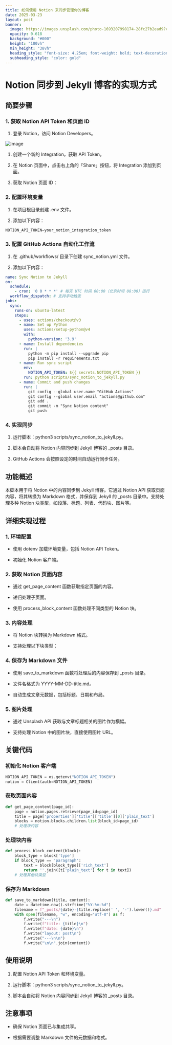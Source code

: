 ```yaml
---
title: 如何使用 Notion 来同步管理你的博客
date: 2025-03-23
layout: post
banner:
  image: https://images.unsplash.com/photo-1693207998174-28fc27b2ead9?crop=entropy&cs=tinysrgb&fit=max&fm=jpg&ixid=M3w2OTIwMzJ8MHwxfHJhbmRvbXx8fHx8fHx8fDE3NDI3MjUxMzd8&ixlib=rb-4.0.3&q=80&w=1080
  opacity: 0.618
  background: "#000"
  height: "100vh"
  min_height: "38vh"
  heading_style: "font-size: 4.25em; font-weight: bold; text-decoration: underline"
  subheading_style: "color: gold"
---
```


# Notion 同步到 Jekyll 博客的实现方式

## 简要步骤

### 1. 获取 Notion API Token 和页面 ID

1. 登录 Notion，访问 Notion Developers。

![image](https://prod-files-secure.s3.us-west-2.amazonaws.com/a7a0cc5a-89b9-4cda-8686-1fba0ca52f40/d19c1afe-dea5-4312-9333-786b0ba83054/image.png?X-Amz-Algorithm=AWS4-HMAC-SHA256&X-Amz-Content-Sha256=UNSIGNED-PAYLOAD&X-Amz-Credential=ASIAZI2LB4666CCGSCZZ%2F20250323%2Fus-west-2%2Fs3%2Faws4_request&X-Amz-Date=20250323T101857Z&X-Amz-Expires=3600&X-Amz-Security-Token=IQoJb3JpZ2luX2VjEHgaCXVzLXdlc3QtMiJGMEQCIE3ombO%2BSMWVZ6XeFXbgjQjFlAIkLAgm2gqzaf6AbekNAiAugyAu6h7uLE6q7p2NWq%2BsTkBv%2BTHJ1ADQRNPKZAh27CqIBAjR%2F%2F%2F%2F%2F%2F%2F%2F%2F%2F8BEAAaDDYzNzQyMzE4MzgwNSIMlrsjMB8wcr%2FPdVsXKtwD%2FvGiGqWWNhrbgjNIdHftN9CZftzvMNLnlVB3%2FqOU9Xd01YtgC8moZVC71Hd1TArnyR%2FMcHflBEnSTL2xUikjwTLsxRlOZyCGNQGSaJ303rMyMn8fyaSqH%2Fb2%2BsJ6C3EggCmLQa%2BIJCc8DabLiNNaeeIAoMtTh21fr2f4sYUp7zelFHThDQE9ylqoHJwB%2F5u89jXEzsezAB8QvuCsK8ZhgzY0vCQuecbHqfmVS%2BIWSsFQ20%2F0QBsdMvfSOmYZ2%2BOJYW30uNP%2F6WHlsZTPWrRO5foSW%2B1aXmFoBu7UDFf7XT35U0pkWHz0f1TJtWJHFsN0dV0ber4vB2dIeZzJjzIVIfZQH0JAGWtiWzuGlShadMqr9VBAT6c1T37mYBUTInMAia5Fi%2BNRDqqXlJbyIUdbyvnbnYsVyazf2gVtUwHJVXLJ7XbxyXcqJjwweqiJnJEyVrkugpfOVhmh6JPUyAUUrL5XGx1Reo%2BnL1SSdfT28Uvb8qQMos1gQsWHORv7D%2FCtcL8q5bRSj0DLzDa67FzSsohsHux7%2FMVYFbWmG3gMwrv%2F9VCQS8OOxg%2BBTmJoPyEmxHw6c%2BJu9Xv82QelPK%2F7UVf2utcZHwzddfdMvLAQpiEhHJObfX%2FFGUyRz1cwr%2FL%2BvgY6pgE9vNNrvsd0bGV%2FgTiX%2BG0D1%2F0KZ2jrWIf8tgOZ5FJvlYAA%2FrLfs9nHZe9LigkdpLWsT4NSllmTfuhq1NXU5p3%2Fzin0Bs6eOILx0oP79EJj3XRHLGftkMNGov8eQ2jhyHsS95cgZJOgoP9CdvP84S%2BdceaNBpg9egcg%2B8o5vpbPWz%2Bg9S8Irs6nJ55pQTijPtv9AlbiUEV9i3Ps2SGROhVA9Ma1qne0&X-Amz-Signature=ce3e9033043298142ba14fb91f29c3c89260851549c783fd957b9c70a1bd1616&X-Amz-SignedHeaders=host&x-id=GetObject)

1. 创建一个新的 Integration，获取 API Token。

1. 在 Notion 页面中，点击右上角的「Share」按钮，将 Integration 添加到页面。

1. 获取 Notion 页面 ID：


### 2. 配置环境变量

1. 在项目根目录创建 .env 文件。

1. 添加以下内容：

```javascript
NOTION_API_TOKEN=your_notion_integration_token
```

### 3. 配置 GitHub Actions 自动化工作流

1. 在 .github/workflows/ 目录下创建 sync_notion.yml 文件。

1. 添加以下内容：

```yaml
name: Sync Notion to Jekyll
on:
  schedule:
    - cron: '0 0 * * *' # 每天 UTC 时间 00:00（北京时间 08:00）运行
  workflow_dispatch: # 支持手动触发
jobs:
  sync:
    runs-on: ubuntu-latest
    steps:
      - uses: actions/checkout@v3
      - name: Set up Python
        uses: actions/setup-python@v4
        with:
          python-version: '3.9'
      - name: Install dependencies
        run: |
          python -m pip install --upgrade pip
          pip install -r requirements.txt
      - name: Run sync script
        env:
          NOTION_API_TOKEN: ${{ secrets.NOTION_API_TOKEN }}
        run: python scripts/sync_notion_to_jekyll.py
      - name: Commit and push changes
        run: |
          git config --global user.name "GitHub Actions"
          git config --global user.email "actions@github.com"
          git add .
          git commit -m "Sync Notion content"
          git push
```

### 4. 实现同步

1. 运行脚本：python3 scripts/sync_notion_to_jekyll.py。

1. 脚本会自动将 Notion 内容同步到 Jekyll 博客的 _posts 目录。

1. GitHub Actions 会按照设定的时间自动运行同步任务。

## 功能概述

本脚本用于将 Notion 中的内容同步到 Jekyll 博客。它通过 Notion API 获取页面内容，将其转换为 Markdown 格式，并保存到 Jekyll 的 _posts 目录中。支持处理多种 Notion 块类型，如段落、标题、列表、代码块、图片等。

## 详细实现过程

### 1. 环境配置

- 使用 dotenv 加载环境变量，包括 Notion API Token。

- 初始化 Notion 客户端。

### 2. 获取 Notion 页面内容

- 通过 get_page_content 函数获取指定页面的内容。

- 递归处理子页面。

- 使用 process_block_content 函数处理不同类型的 Notion 块。

### 3. 内容处理

- 将 Notion 块转换为 Markdown 格式。

- 支持处理以下块类型：


### 4. 保存为 Markdown 文件

- 使用 save_to_markdown 函数将处理后的内容保存到 _posts 目录。

- 文件名格式为 YYYY-MM-DD-title.md。

- 自动生成文章元数据，包括标题、日期和布局。

### 5. 图片处理

- 通过 Unsplash API 获取与文章标题相关的图片作为横幅。

- 支持处理 Notion 中的图片块，直接使用图片 URL。

## 关键代码

### 初始化 Notion 客户端

```python
NOTION_API_TOKEN = os.getenv("NOTION_API_TOKEN")
notion = Client(auth=NOTION_API_TOKEN)
```

### 获取页面内容

```python
def get_page_content(page_id):
    page = notion.pages.retrieve(page_id=page_id)
    title = page['properties']['title']['title'][0]['plain_text']
    blocks = notion.blocks.children.list(block_id=page_id)
    # 处理块内容
```

### 处理块内容

```python
def process_block_content(block):
    block_type = block['type']
    if block_type == 'paragraph':
        text = block[block_type]['rich_text']
        return ''.join([t['plain_text'] for t in text])
    # 处理其他块类型
```

### 保存为 Markdown

```python
def save_to_markdown(title, content):
    date = datetime.now().strftime("%Y-%m-%d")
    filename = f"_posts/{date}-{title.replace(' ', '-').lower()}.md"
    with open(filename, "w", encoding="utf-8") as f:
        f.write("---\n")
        f.write(f"title: {title}\n")
        f.write(f"date: {date}\n")
        f.write("layout: post\n")
        f.write("---\n\n")
        f.write("\n\n".join(content))
```

## 使用说明

1. 配置 Notion API Token 和环境变量。

1. 运行脚本：python3 scripts/sync_notion_to_jekyll.py。

1. 脚本会自动将 Notion 内容同步到 Jekyll 博客的 _posts 目录。

## 注意事项

- 确保 Notion 页面已与集成共享。

- 根据需要调整 Markdown 文件的元数据和格式。